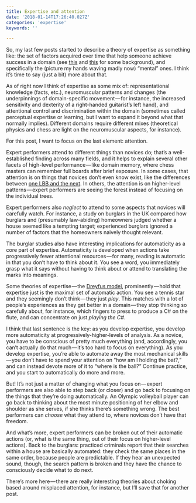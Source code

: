 ```yaml
---
title: Expertise and attention
date: '2018-01-14T17:26:40.027Z'
categories: 'expertise'
keywords: ''

---
```


So, my last few posts started to describe a theory of expertise as something like: the set of factors acquired over time that help someone achieve success in a domain (see [this](https://medium.com/@bscofield/expertise-n-92622000957d) and [this](https://medium.com/@bscofield/expertise-success-in-a-domain-3069c0a94c72) for some background), and specifically the (picture my hands waving madly now) “mental” ones. I think it’s time to say (just a bit) more about that.

As of right now I think of expertise as some mix of: representational knowledge (facts, etc.), neuromuscular patterns and changes (the underpinnings of domain-specific movement — for instance, the increased sensitivity and dexterity of a right-handed guitarist’s left hand), and attentional control and discrimination within the domain (sometimes called perceptual expertise or learning, but I want to expand it beyond what that normally implies). Different domains require different mixes (theoretical physics and chess are light on the neuromuscular aspects, for instance).

For this post, I want to focus on the last element: attention.

Expert performers attend to different things than novices do; that’s a well-established finding across many fields, and it helps to explain several other facets of high-level performance — like domain memory, where chess masters can remember full boards after brief exposure. In some cases, that attention is on things that novices don’t even know exist, like the differences between [one LBB and the next](//tech.mit.edu/V133/N53/birds.html). In others, the attention is on higher-level patterns — expert performers are seeing the forest instead of focusing on the individual trees.

Expert performers also _neglect_ to attend to some aspects that novices will carefully watch. For instance, a study on burglars in the UK compared how burglars and (presumably law-abiding) homeowners judged whether a house seemed like a tempting target; experienced burglars ignored a number of factors that the homeowners naively thought relevant.

The burglar studies also have interesting implications for automaticity as a core part of expertise. Automaticity is developed when actions take progressively fewer attentional resources — for many, reading is automatic in that you don’t have to think about it. You see a word, you immediately grasp what it says without having to think about or attend to translating the marks into meanings.

Some theories of expertise — the [Dreyfus model](https://en.wikipedia.org/wiki/Dreyfus_model_of_skill_acquisition), prominently — hold that expertise just is the maximal set of automatic action. You see a tennis star and they seemingly don’t think — they just _play_. This matches with a lot of people’s experiences as they get better in a domain — they stop thinking so carefully about, for instance, which fingers to press to produce a C# on the flute, and can concentrate on just _playing the C#_.

I think that last sentence is the key: as you develop expertise, you develop more automaticity at progressively-higher-levels of analysis. As a novice, you have to be conscious of pretty much everything (and, accordingly, you can’t actually do that much — it’s too hard to focus on everything). As you develop expertise, you’re able to automate away the most mechanical skills — you don’t have to spend your attention on “how am I holding the bat?,” and can instead devote more of it to “where is the ball?” Continue practice, and you start to automatically do more and more.

But! It’s not just a matter of changing what you focus on — expert performers are also able to step back (or closer) and go back to focusing on the things that they’re doing automatically. An Olympic volleyball player can go back to thinking about the most minute positioning of her elbow and shoulder as she serves, if she thinks there’s something wrong. The best performers can _choose_ what they attend to, where novices don’t have that freedom.

And what’s more, expert performers can be broken out of their automatic actions (or, what is the same thing, out of their focus on higher-level actions). Back to the burglars: practiced criminals report that their searches within a house are basically automated: they check the same places in the same order, because people are predictable. If they hear an unexpected sound, though, the search pattern is broken and they have the chance to consciously decide what to do next.

There’s more here — there are really interesting theories about choking based around misplaced attention, for instance, but I’ll save that for another post.
